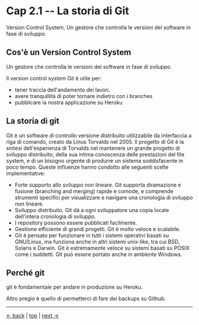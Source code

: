 # <a name="top"></a> Cap 2.1 -- La storia di Git

Version Control System. Un gestore che controlla le versioni del software in fase di sviluppo.



## Cos'è un Version Control System

Un gestore che controlla le versioni del software in fase di sviluppo.

Il version control system Git è utile per:

- tener traccia dell'andamento dei lavori. 
- avere tranquillità di poter tornare indietro con i branches
- pubblicare la nostra applicazione su Heroku



## La storia di git

Git è un software di controllo versione distribuito utilizzabile da interfaccia a riga di comando, creato da Linus Torvalds nel 2005.
Il progetto di Git è la sintesi dell'esperienza di Torvalds nel mantenere un grande progetto di sviluppo distribuito, della sua intima conoscenza delle prestazioni del file system, e di un bisogno urgente di produrre un sistema soddisfacente in poco tempo. Queste influenze hanno condotto alle seguenti scelte implementative:

* Forte supporto allo sviluppo non lineare. Git supporta diramazione e fusione (branching and merging) rapide e comode, e comprende strumenti specifici per visualizzare e navigare una cronologia di sviluppo non lineare. 
* Sviluppo distribuito. Git dà a ogni sviluppatore una copia locale dell'intera cronologia di sviluppo.
* I repository possono essere pubblicati facilmente.
* Gestione efficiente di grandi progetti. Git è molto veloce e scalabile.
* Git è pensato per funzionare in tutti i sistemi operativi basati su GNU/Linux, ma funziona anche in altri sistemi unix-like, tra cui BSD, Solaris e Darwin. Git è estremamente veloce su sistemi basati su POSIX come i suddetti. Git può essere portato anche in ambiente Windows. 




## Perché git

git è fondamentale per andare in produzione su Heroku.

Altro pregio è quello di permetterci di fare dei backups su Github.



---

[<- back](https://github.com/flaviobordonidev/leanpubabrandnewcms/blob/master/01-base/01-new_app/06-new_app.md)
 | [top](#top) |
[next ->](https://github.com/flaviobordonidev/leanpubabrandnewcms/blob/master/01-base/02-git/02-inizializziamo_git.md)
